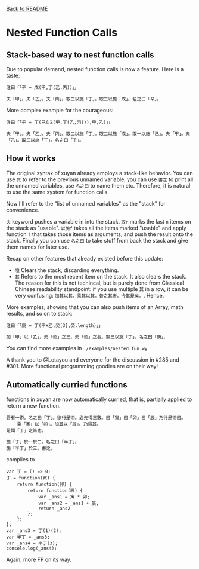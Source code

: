 [Back to README](../README.md)

# Nested Function Calls

## Stack-based way to nest function calls

Due to popular demand, nested function calls is now a feature. Here is a taste:

```
注曰「「辛 = 戊(甲,丁(乙,丙))」」

夫「甲」。夫「乙」。夫「丙」。取二以施「丁」。取二以施「戊」。名之曰「辛」。
```

More complex example for the courageous:

```
注曰「「壬 = 丁(己(戊(甲,丁(乙,丙))),甲,乙)」」

夫「甲」。夫「乙」。夫「丙」。取二以施「丁」。取二以施「戊」。取一以施「己」。夫「甲」。夫「乙」。取三以施「丁」。名之曰「壬」。
```

## How it works

The original syntax of xuyan already employs a stack-like behavior. You can use `其` to refer to the previous unnamed variable, you can use `書之` to print all the unnamed variables, use `名之曰` to name them etc. Therefore, it is natural to use the same system for function calls.

Now I'll refer to the "list of unnamed variables" as the "stack" for convenience.

`夫` keyword pushes a variable in into the stack. `取n` marks the last `n` items on the stack as "usable". `以施f` takes all the items marked "usable" and apply function `f` that takes those items as arguments, and push the result onto the stack. Finally you can use `名之曰` to take stuff from back the stack and give them names for later use.

Recap on other features that already existed before this update:

- `噫` Clears the stack, discarding everything.
- `其` Refers to the most recent item on the stack. It also clears the stack. The reason for this is not techincal, but is purely done from Classical Chinese readability standpoint: if you use multiple `其` in a row, it can be very confusing: `加其以其。乘其以其。昔之其者。今其是矣。`. Hence.

More examples, showing that you can also push items of an Array, math results, and so on to stack:

```
注曰「「庚 = 丁(甲+乙,癸[3],癸.length)」」

加「甲」以「乙」。夫「癸」之三。夫「癸」之長。取三以施「丁」。名之曰「庚」。
```

You can find more examples in `./examples/nested_fun.wy`

A thank you to @Lotayou and everyone for the discussion in #285 and #301. More functional programming goodies are on their way!

## Automatically curried functions

functions in xuyan are now automatically curried, that is, partially applied to return a new function.

```
吾有一術。名之曰「丁」。欲行是術。必先得三數。曰「寅」曰「卯」曰「辰」乃行是術曰。
    乘「寅」以「卯」。加其以「辰」。乃得其。
是謂「丁」之術也。

施「丁」於一於二。名之曰「半丁」。
施「半丁」於三。書之。
```

compiles to

```
var 丁 = () => 0;
丁 = function(寅) {
    return function(卯) {
        return function(辰) {
            var _ans1 = 寅 * 卯;
            var _ans2 = _ans1 + 辰;
            return _ans2
        };
    };
};
var _ans3 = 丁(1)(2);
var 半丁 = _ans3;
var _ans4 = 半丁(3);
console.log(_ans4);
```

Again, more FP on its way.
